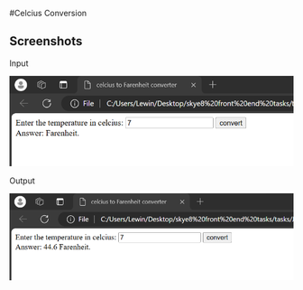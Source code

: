 #Celcius Conversion

## Screenshots

<p>Input</p>

![Input](screenshots/input.png)

<p>Output</p>

![Output](screenshots/output.png)